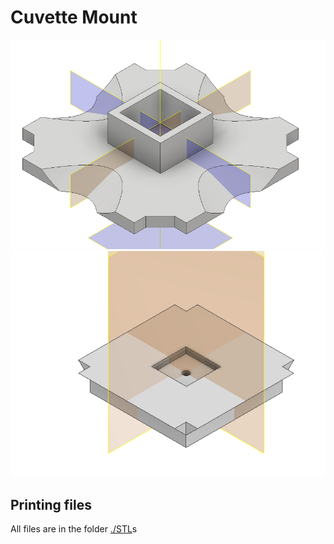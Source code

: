 # Cuvette Mount

![](./IMAGES/Cuvette_1.PNG)
![](./IMAGES/Cuvette_2.PNG)

## Printing files

All files are in the folder [./STL](./STL)s
